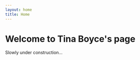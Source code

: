 ```yaml
---
layout: home
title: Home
---
```


<h1>Welcome to Tina Boyce's page</h1>

Slowly under construction...
